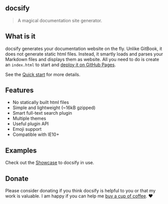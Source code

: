 ## docsify

> A magical documentation site generator.

## What is it

docsify generates your documentation website on the fly. Unlike GitBook, it does not generate static html files. Instead, it smartly loads and parses your Markdown files and displays them as website. All you need to do is create an `index.html` to start and [deploy it on GitHub Pages](deploy.md).

See the [Quick start](quickstart.md) for more details.

## Features

* No statically built html files
* Simple and lightweight (~16kB gzipped)
* Smart full-text search plugin
* Multiple themes
* Useful plugin API
* Emoji support
* Compatible with IE10+

## Examples

Check out the [Showcase](https://github.com/QingWei-Li/docsify/#showcase) to docsify in use.

## Donate

Please consider donating if you think docsify is helpful to you or that my work is valuable. I am happy if you can help me [buy a cup of coffee](https://github.com/QingWei-Li/donate). :heart:

